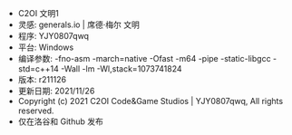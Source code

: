 * 	C2OI 文明1
* 	灵感: generals.io | 席德·梅尔 文明
* 	程序: YJY0807qwq
* 	平台: Windows
*	编译参数: -fno-asm -march=native -Ofast -m64 -pipe -static-libgcc -std=c++14 -Wall -lm -Wl,stack=1073741824
* 	版本: r211126
* 	更新日期: 2021/11/26
* 	Copyright (c) 2021 C2OI Code&Game Studios | YJY0807qwq, All rights reserved.
* 	仅在洛谷和 Github 发布